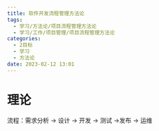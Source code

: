 ```yaml
---
title: 软件开发流程管理方法论
tags:
  - 学习/方法论/项目流程管理方法论
  - 学习/工作/项目管理/项目流程管理方法论
categories:
  - 2目标
  - 学习
  - 方法论
date: 2023-02-12 13:01
---
```

# 理论

流程：需求分析 -> 设计 -> 开发 -> 测试 ->发布 -> 运维